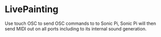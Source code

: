 # LivePainting
Use touch OSC to send OSC commands to to Sonic Pi,  Sonic Pi will then send MIDI out on all ports including to its internal sound generation.
